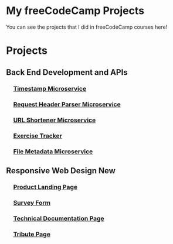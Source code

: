 # My freeCodeCamp Projects
You can see the projects that I did in freeCodeCamp courses here!

# Projects

## Back End Development and APIs
 ### &nbsp;&nbsp;&nbsp;&nbsp; [Timestamp Microservice](https://replit.com/@CodeFarter/boilerplate-project-timestamp)
 ### &nbsp;&nbsp;&nbsp;&nbsp; [Request Header Parser Microservice](https://replit.com/@CodeFarter/boilerplate-project-headerparser)
 ### &nbsp;&nbsp;&nbsp;&nbsp; [URL Shortener Microservice](https://replit.com/@CodeFarter/boilerplate-project-urlshortener)
 ### &nbsp;&nbsp;&nbsp;&nbsp; [Exercise Tracker](https://replit.com/@CodeFarter/boilerplate-project-exercisetracker)
 ### &nbsp;&nbsp;&nbsp;&nbsp; [File Metadata Microservice](https://replit.com/@CodeFarter/boilerplate-project-filemetadata)


## Responsive Web Design New
 ### &nbsp;&nbsp;&nbsp;&nbsp; [Product Landing Page](https://hashkar123.github.io/my-freecodecamp-projects/responsive-web-design-new/product-landing-page)
 ### &nbsp;&nbsp;&nbsp;&nbsp; [Survey Form](https://hashkar123.github.io/my-freecodecamp-projects/responsive-web-design-new/survey-form)
 ### &nbsp;&nbsp;&nbsp;&nbsp; [Technical Documentation Page](https://hashkar123.github.io/my-freecodecamp-projects/responsive-web-design-new/technical-documentation-page)
 ### &nbsp;&nbsp;&nbsp;&nbsp; [Tribute Page](https://hashkar123.github.io/my-freecodecamp-projects/responsive-web-design-new/tribute-page)

